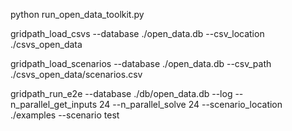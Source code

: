 
python run_open_data_toolkit.py

gridpath_load_csvs --database ./open_data.db --csv_location ./csvs_open_data

gridpath_load_scenarios --database ./open_data.db --csv_path ./csvs_open_data/scenarios.csv

gridpath_run_e2e --database ./db/open_data.db --log --n_parallel_get_inputs 24 --n_parallel_solve 24 --scenario_location ./examples --scenario test
